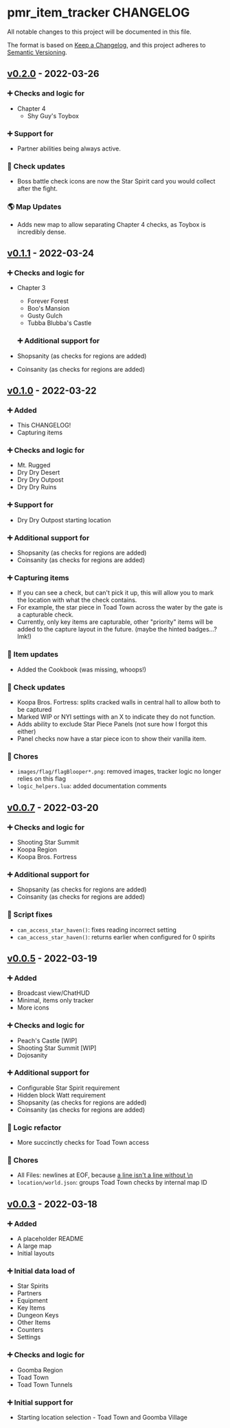 # pmr_item_tracker CHANGELOG

All notable changes to this project will be documented in this file.

The format is based on [Keep a Changelog](https://keepachangelog.com/en/1.0.0/),
and this project adheres to [Semantic Versioning](https://semver.org/spec/v2.0.0.html).

## [v0.2.0] - 2022-03-26
### ➕ Checks and logic for
- Chapter 4
  - Shy Guy's Toybox

### ➕ Support for
- Partner abilities being always active.

### 🔄 Check updates
- Boss battle check icons are now the Star Spirit card you would collect after the fight.

### 🌎 Map Updates
- Adds new map to allow separating Chapter 4 checks, as Toybox is incredibly dense.

## [v0.1.1] - 2022-03-24
### ➕ Checks and logic for
- Chapter 3
  - Forever Forest
  - Boo's Mansion
  - Gusty Gulch
  - Tubba Blubba's Castle

  ### ➕ Additional support for
- Shopsanity (as checks for regions are added)
- Coinsanity (as checks for regions are added)

## [v0.1.0] - 2022-03-22
### ➕ Added
- This CHANGELOG!
- Capturing items

### ➕ Checks and logic for
- Mt. Rugged
- Dry Dry Desert
- Dry Dry Outpost
- Dry Dry Ruins

### ➕ Support for
- Dry Dry Outpost starting location

### ➕ Additional support for
- Shopsanity (as checks for regions are added)
- Coinsanity (as checks for regions are added)

### ➕ Capturing items
- If you can see a check, but can't pick it up, this will allow you to mark the location with what the check contains.
- For example, the star piece in Toad Town across the water by the gate is a capturable check.
- Currently, only key items are capturable, other "priority" items will be added to the capture layout in the future. (maybe the hinted badges...? lmk!)

### 🔄 Item updates
- Added the Cookbook (was missing, whoops!)

### 🔄 Check updates
- Koopa Bros. Fortress: splits cracked walls in central hall to allow both to be captured
- Marked WIP or NYI settings with an X to indicate they do not function.
- Adds ability to exclude Star Piece Panels (not sure how I forgot this either)
- Panel checks now have a star piece icon to show their vanilla item.

### 🧹 Chores
- `images/flag/flagBlooper*.png`: removed images, tracker logic no longer relies on this flag
- `logic_helpers.lua`: added documentation comments

## [v0.0.7] - 2022-03-20
### ➕ Checks and logic for
- Shooting Star Summit
- Koopa Region
- Koopa Bros. Fortress

### ➕ Additional support for
- Shopsanity (as checks for regions are added)
- Coinsanity (as checks for regions are added)

### 🔧 Script fixes
- `can_access_star_haven()`: fixes reading incorrect setting
- `can_access_star_haven()`: returns earlier when configured for 0 spirits

## [v0.0.5] - 2022-03-19
### ➕ Added
- Broadcast view/ChatHUD
- Minimal, items only tracker
- More icons

### ➕ Checks and logic for
- Peach's Castle [WIP]
- Shooting Star Summit [WIP]
- Dojosanity

### ➕ Additional support for
- Configurable Star Spirit requirement
- Hidden block Watt requirement
- Shopsanity (as checks for regions are added)
- Coinsanity (as checks for regions are added)

### 🔄 Logic refactor
- More succinctly checks for Toad Town access

### 🧹 Chores
- All Files: newlines at EOF, because [a line isn't a line without \n](https://pubs.opengroup.org/onlinepubs/9699919799/basedefs/V1_chap03.html#tag_03_206)
- `location/world.json`: groups Toad Town checks by internal map ID

## [v0.0.3] - 2022-03-18
### ➕ Added
- A placeholder README
- A large map
- Initial layouts

### ➕ Initial data load of
- Star Spirits
- Partners
- Equipment
- Key Items
- Dungeon Keys
- Other Items
- Counters
- Settings

### ➕ Checks and logic for
- Goomba Region
- Toad Town
- Toad Town Tunnels

### ➕ Initial support for
- Starting location selection - Toad Town and Goomba Village

[v0.2.0]: https://github.com/IcySlurpee/pmr_map_tracker/compare/v0.1.1...v0.2.0
[v0.1.1]: https://github.com/IcySlurpee/pmr_map_tracker/compare/v0.1.0...v0.1.1
[v0.1.0]: https://github.com/IcySlurpee/pmr_map_tracker/compare/v0.0.7...v0.1.0
[v0.0.7]: https://github.com/IcySlurpee/pmr_map_tracker/compare/v0.0.5...v0.0.7
[v0.0.5]: https://github.com/IcySlurpee/pmr_map_tracker/compare/v0.0.3...v0.0.5
[v0.0.3]: https://github.com/IcySlurpee/pmr_map_tracker/tree/v0.0.3
